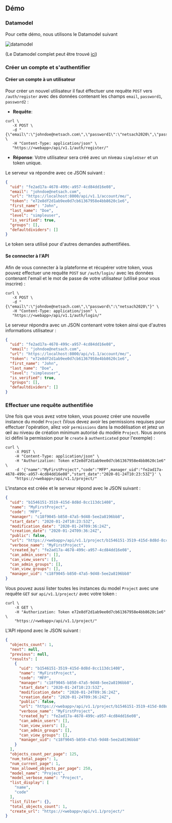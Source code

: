 ## Démo

### Datamodel

Pour cette démo, nous utilisons le Datamodel suivant

![datamodel](assets/default-graph.png)

(Le Datamodel complet peut être trouvé [ici](datamodel-yml.md))

### Créer un compte et s'authentifier
#### Créer un compte à un utilisateur

Pour créer un nouvel utilisateur il faut éffectuer une requête `POST` vers `/auth/register` avec des données contenant les champs `email`, `password1`, `password2` :

- **Requête**:
```shell
curl \
   -X POST \
   -d "{\"email\":\"johndoe@netsach.com\",\"password1\":\"netsach2020\",\"password2\":\"netsach2020\",\"first_name\":\"John\",\"last_name\":\"Doe\"}" \
   -H "Content-Type: application/json" \
   "https://<webapp>/api/v1.1/auth/register/"
```

- **Réponse**:
Votre utilisateur sera créé avec un niveau `simpleUser` et un token unique.

Le serveur va répondre avec ce JSON suivant :

```json
{
  "uid": "fe2ad17a-4678-499c-a957-4cd84dd16e08",
  "email": "johndoe@netsach.com",
  "url": "https://localhost:8000/api/v1.1/account/me/",
  "token": "e72e8df2d1ab9ee0d7cb61367958e4bb8620c1e6",
  "first_name": "John",
  "last_name": "Doe",
  "level": "simpleuser",
  "is_verified": true,
  "groups": [],
  "defaultdividers": []
}
```

Le token sera utilisé pour d'autres demandes authentifiées.

#### Se connecter à l'API

Afin de vous connecter à la plateforme et récupérer votre token, vous pouvez effectuer une requête `POST` sur `/auth/login/` avec les données contenant l'email et le mot de passe de votre utilisateur (utilisé pour vous inscrire) :

```shell
curl \
   -X POST \
   -d "{\"email\":\"johndoe@netsach.com\",\"password\":\"netsach2020\"}" \
   -H "Content-Type: application/json" \
   "https://<webapp>/api/v1.1/auth/login/"
```

Le serveur répondra avec un JSON contenant votre token ainsi que d'autres informations utilisateur :

```json
{
  "uid": "fe2ad17a-4678-499c-a957-4cd84dd16e08",
  "email": "johndoe@netsach.com",
  "url": "https://localhost:8000/api/v1.1/account/me/",
  "token": "e72e8df2d1ab9ee0d7cb61367958e4bb8620c1e6",
  "first_name": "John",
  "last_name": "Doe",
  "level": "simpleuser",
  "is_verified": true,
  "groups": [],
  "defaultdividers": []
}
```


### Effectuer une requête authentifiée

Une fois que vous avez votre token, vous pouvez créer une nouvelle instance du model `Project` (Vous devez avoir les permissions requises pour effectuer l'opération, allez voir `permissions` dans la modélisation et jetez un œil au niveau de création minimum autorisé du modèle `Project`. Nous avons ici défini la permission pour le `create` à `authenticated` pour l'exemple) :

```shell
curl \
    -X POST \
    -H "Content-Type: application/json" \
    -H "Authorization: Token e72e8df2d1ab9ee0d7cb61367958e4bb8620c1e6" \
    -d '{"name":"MyFirstProject","code":"MFP",manager_uid":"fe2ad17a-4678-499c-a957-4cd84dd16e08","start_date":"2020-01-24T10:23:53Z"}' \
    "https://<webapp>/api/v1.1/project/"
```
L'instance est créée et le serveur répond avec le JSON suivant :

```json
{
  "uid": "b1546151-3519-415d-8d8d-8cc113dc1408",
  "name": "MyFirstProject",
  "code": "MFP",
  "manager": "c18f9045-b850-47a5-9d48-5ee2a8196bb8",
  "start_date": "2020-01-24T10:23:53Z",
  "modification_date": "2020-01-24T09:36:24Z",
  "creation_date": "2020-01-24T09:36:24Z",
  "public": false,
  "url": "https://<webapp>/api/v1.1/project/b1546151-3519-415d-8d8d-8cc113dc1408/",
  "verbose_name": "MyFirstProject",
  "created_by": "fe2ad17a-4678-499c-a957-4cd84dd16e08",
  "can_admin_users": [],
  "can_view_users": [],
  "can_admin_groups": [],
  "can_view_groups": [],
  "manager_uid": "c18f9045-b850-47a5-9d48-5ee2a8196bb8"
}
```

Vous pouvez aussi lister toutes les instances du model `Project` avec une requête `GET` sur `api/v1.1/project/` avec votre token :

```shell
curl \
    -X GET \
    -H "Authorization: Token e72e8df2d1ab9ee0d7cb61367958e4bb8620c1e6" \
    "https://<webapp>/api/v1.1/project/"
```

L'API répond avec le JSON suivant :

```json
{
  "objects_count": 1,
  "next": null,
  "previous": null,
  "results": [
    {
      "uid": "b1546151-3519-415d-8d8d-8cc113dc1408",
      "name": "MyFirstProject",
      "code": "MFP",
      "manager": "c18f9045-b850-47a5-9d48-5ee2a8196bb8",
      "start_date": "2020-01-24T10:23:53Z",
      "modification_date": "2020-01-24T09:36:24Z",
      "creation_date": "2020-01-24T09:36:24Z",
      "public": false,
      "url": "https://<webapp>/api/v1.1/project/b1546151-3519-415d-8d8d-8cc113dc1408/",
      "verbose_name": "MyFirstProject",
      "created_by": "fe2ad17a-4678-499c-a957-4cd84dd16e08",
      "can_admin_users": [],
      "can_view_users": [],
      "can_admin_groups": [],
      "can_view_groups": [],
      "manager_uid": "c18f9045-b850-47a5-9d48-5ee2a8196bb8"
    }
  ],
  "objects_count_per_page": 125,
  "num_total_pages": 1,
  "num_current_page": 1,
  "max_allowed_objects_per_page": 250,
  "model_name": "Project",
  "model_verbose_name": "Project",
  "list_display": [
    "name",
    "code"
  ],
  "list_filter": {},
  "total_objects_count": 1,
  "create_url": "https://<webapp>/api/v1.1/project/"
}
```